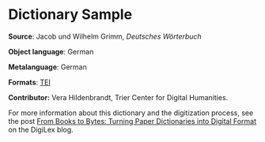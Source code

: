 # Dictionary Sample


**Source**: Jacob und Wilhelm Grimm, _Deutsches Wörterbuch_ 

**Object language**: German

**Metalanguage**: German

**Formats**: [TEI](demokrat.xml) 

**Contributor:** Vera Hildenbrandt, Trier Center for Digital Humanities. 

For more information about this dictionary and the digitization process, see the post [From Books to Bytes: Turning Paper Dictionaries into Digital Format](https://digilex.hypotheses.org/132) on the DigiLex blog. 